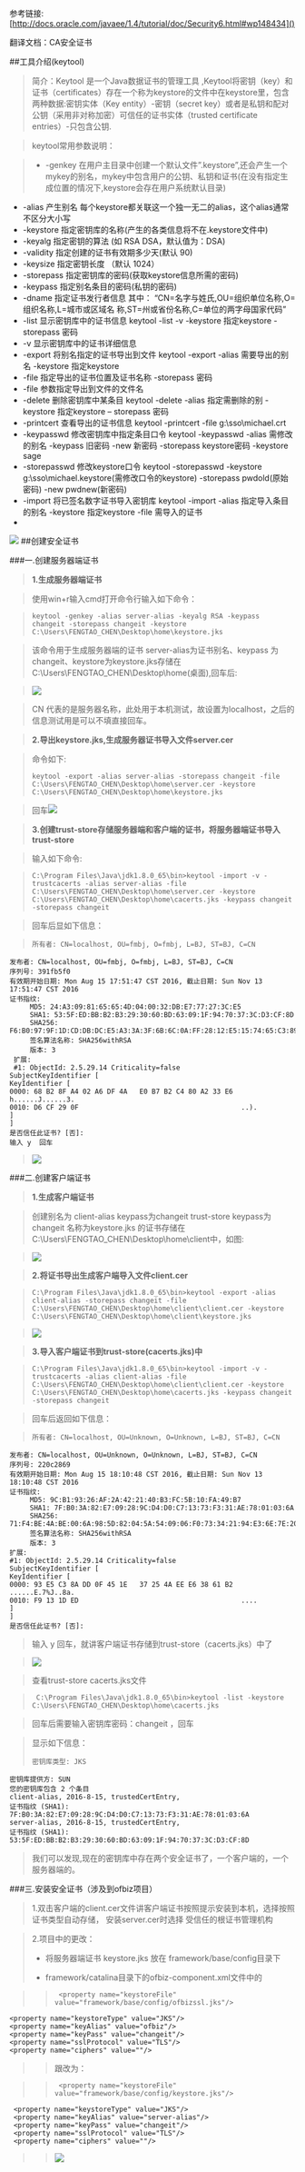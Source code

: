 参考链接:[http://docs.oracle.com/javaee/1.4/tutorial/doc/Security6.html#wp148434]()

翻译文档：CA安全证书

##工具介绍(keytool)
>简介：Keytool 是一个Java数据证书的管理工具 ,Keytool将密钥（key）和证书（certificates）存在一个称为keystore的文件中在keystore里，包含两种数据:密钥实体（Key entity）-密钥（secret key）或者是私钥和配对公钥（采用非对称加密）可信任的证书实体（trusted certificate entries）-只包含公钥.

>keytool常用参数说明：

> * -genkey 在用户主目录中创建一个默认文件”.keystore”,还会产生一个mykey的别名，mykey中包含用户的公钥、私钥和证书(在没有指定生成位置的情况下,keystore会存在用户系统默认目录)
* -alias 产生别名 每个keystore都关联这一个独一无二的alias，这个alias通常不区分大小写
* -keystore 指定密钥库的名称(产生的各类信息将不在.keystore文件中)
* -keyalg 指定密钥的算法 (如 RSA DSA，默认值为：DSA)
* -validity 指定创建的证书有效期多少天(默认 90)
* -keysize 指定密钥长度 （默认 1024）
* -storepass 指定密钥库的密码(获取keystore信息所需的密码)
* -keypass 指定别名条目的密码(私钥的密码)
* -dname 指定证书发行者信息 其中： “CN=名字与姓氏,OU=组织单位名称,O=组织名称,L=城市或区域名 称,ST=州或省份名称,C=单位的两字母国家代码”
* -list 显示密钥库中的证书信息 keytool -list -v -keystore 指定keystore -storepass 密码
* -v 显示密钥库中的证书详细信息
* -export 将别名指定的证书导出到文件 keytool -export -alias 需要导出的别名 -keystore 指定keystore 
* -file 指定导出的证书位置及证书名称 -storepass 密码
* -file 参数指定导出到文件的文件名
* -delete 删除密钥库中某条目 keytool -delete -alias 指定需删除的别 -keystore 指定keystore – storepass 密码
* -printcert 查看导出的证书信息 keytool -printcert -file g:\sso\michael.crt
* -keypasswd 修改密钥库中指定条目口令 keytool -keypasswd -alias 需修改的别名 -keypass 旧密码 -new 新密码 -storepass keystore密码 -keystore sage
* -storepasswd 修改keystore口令 keytool -storepasswd -keystore g:\sso\michael.keystore(需修改口令的keystore) -storepass pwdold(原始密码) -new pwdnew(新密码)
* -import       将已签名数字证书导入密钥库 keytool -import -alias 指定导入条目的别名 -keystore 指定keystore -file 需导入的证书
* 
![](http://i.imgur.com/tmtZEoj.png)
##创建安全证书

###一.创建服务器端证书

>**1.生成服务器端证书**

>使用win+r输入cmd打开命令行输入如下命令：

>     keytool -genkey -alias server-alias -keyalg RSA -keypass changeit -storepass changeit -keystore C:\Users\FENGTAO_CHEN\Desktop\home\keystore.jks

>该命令用于生成服务器端的证书  server-alias为证书别名、keypass 为changeit、keystore为keystore.jks存储在C:\Users\FENGTAO_CHEN\Desktop\home(桌面),回车后:

>![](http://i.imgur.com/23KObVe.png)

>CN 代表的是服务器名称，此处用于本机测试，故设置为localhost，之后的信息测试用是可以不填直接回车。


>**2.导出keystore.jks,生成服务器证书导入文件server.cer**

>命令如下:
>
>     keytool -export -alias server-alias -storepass changeit -file C:\Users\FENGTAO_CHEN\Desktop\home\server.cer -keystore C:\Users\FENGTAO_CHEN\Desktop\home\keystore.jks 

>回车![](http://i.imgur.com/GfFVmfx.png)

>**3.创建trust-store存储服务器端和客户端的证书，将服务器端证书导入trust-store**

>输入如下命令:

>     C:\Program Files\Java\jdk1.8.0_65\bin>keytool -import -v -trustcacerts -alias server-alias -file C:\Users\FENGTAO_CHEN\Desktop\home\server.cer -keystore C:\Users\FENGTAO_CHEN\Desktop\home\cacerts.jks -keypass changeit -storepass changeit

>回车后显如下信息：

>     所有者: CN=localhost, OU=fmbj, O=fmbj, L=BJ, ST=BJ, C=CN 
	发布者: CN=localhost, OU=fmbj, O=fmbj, L=BJ, ST=BJ, C=CN
	序列号: 391fb5f0
	有效期开始日期: Mon Aug 15 17:51:47 CST 2016, 截止日期: Sun Nov 13 17:51:47 CST 2016
	证书指纹:
         MD5: 24:A3:09:81:65:65:4D:04:00:32:DB:E7:77:27:3C:E5
         SHA1: 53:5F:ED:BB:B2:B3:29:30:60:BD:63:09:1F:94:70:37:3C:D3:CF:8D
         SHA256: F6:B0:97:9F:1D:CD:DB:DC:E5:A3:3A:3F:6B:6C:0A:FF:28:12:E5:15:74:65:C3:89:2F:5F:03:9A:CC:66:A2:50
         签名算法名称: SHA256withRSA
         版本: 3
     扩展:
	 #1: ObjectId: 2.5.29.14 Criticality=false
	SubjectKeyIdentifier [
	KeyIdentifier [
	0000: 68 B2 8F A4 02 A6 DF 4A   E0 B7 B2 C4 80 A2 33 E6  h......J......3.
	0010: D6 CF 29 0F                                        ..).
	]
	]
	是否信任此证书? [否]:
	输入 y  回车

>![](http://i.imgur.com/iwm0jTX.png)

###二.创建客户端证书

>**1.生成客户端证书**

>创建别名为 client-alias keypass为changeit trust-store keypass为changeit 名称为keystore.jks 的证书存储在C:\Users\FENGTAO_CHEN\Desktop\home\client中，如图:

>![](http://i.imgur.com/0gH6Uff.png)

>**2.将证书导出生成客户端导入文件client.cer**

>     C:\Program Files\Java\jdk1.8.0_65\bin>keytool -export -alias client-alias -storepass changeit -file C:\Users\FENGTAO_CHEN\Desktop\home\client\client.cer -keystore C:\Users\FENGTAO_CHEN\Desktop\home\client\keystore.jks

>![](http://i.imgur.com/wN4osAn.png)

>**3.导入客户端证书到trust-store(cacerts.jks)中**

>     C:\Program Files\Java\jdk1.8.0_65\bin>keytool -import -v -trustcacerts -alias client-alias -file C:\Users\FENGTAO_CHEN\Desktop\home\client\client.cer -keystore C:\Users\FENGTAO_CHEN\Desktop\home\cacerts.jks -keypass changeit -storepass changeit

>回车后返回如下信息：

>     所有者: CN=localhost, OU=Unknown, O=Unknown, L=BJ, ST=BJ, C=CN
	发布者: CN=localhost, OU=Unknown, O=Unknown, L=BJ, ST=BJ, C=CN
	序列号: 220c2869
	有效期开始日期: Mon Aug 15 18:10:48 CST 2016, 截止日期: Sun Nov 13 18:10:48 CST 2016
	证书指纹:
         MD5: 9C:B1:93:26:AF:2A:42:21:40:B3:FC:5B:10:FA:49:B7
         SHA1: 7F:B0:3A:82:E7:09:28:9C:D4:D0:C7:13:73:F3:31:AE:78:01:03:6A
         SHA256: 71:F4:BE:4A:BE:00:6A:98:5D:82:04:5A:54:09:06:F0:73:34:21:94:E3:6E:7E:20:89:27:CF:6A:D3:FE:43:7E
         签名算法名称: SHA256withRSA
         版本: 3
	扩展:
	#1: ObjectId: 2.5.29.14 Criticality=false
	SubjectKeyIdentifier [
	KeyIdentifier [
	0000: 93 E5 C3 8A DD 0F 45 1E   37 25 4A EE E6 38 61 B2  ......E.7%J..8a.
	0010: F9 13 1D ED                                        ....
	]
	]
	是否信任此证书? [否]:

>输入 y 回车，就讲客户端证书存储到trust-store（cacerts.jks）中了

>![](http://i.imgur.com/TiBzbW1.png)


>查看trust-store  cacerts.jks文件

>      C:\Program Files\Java\jdk1.8.0_65\bin>keytool -list -keystore C:\Users\FENGTAO_CHEN\Desktop\home\cacerts.jks

>回车后需要输入密钥库密码：changeit ，回车

>显示如下信息：
>
>     密钥库类型: JKS
	密钥库提供方: SUN
	您的密钥库包含 2 个条目
	client-alias, 2016-8-15, trustedCertEntry,
	证书指纹 (SHA1): 7F:B0:3A:82:E7:09:28:9C:D4:D0:C7:13:73:F3:31:AE:78:01:03:6A
	server-alias, 2016-8-15, trustedCertEntry,
	证书指纹 (SHA1): 53:5F:ED:BB:B2:B3:29:30:60:BD:63:09:1F:94:70:37:3C:D3:CF:8D 

>我们可以发现,现在的密钥库中存在两个安全证书了，一个客户端的，一个服务器端的。 
>

###三.安装安全证书（涉及到ofbiz项目）

>1.双击客户端的client.cer文件讲客户端证书按照提示安装到本机，选择按照证书类型自动存储， 安装server.cer时选择  受信任的根证书管理机构

>2.项目中的更改：
>
>* 将服务器端证书 keystore.jks 放在 framework/base/config目录下
>
>* framework/catalina目录下的ofbiz-component.xml文件中的

>>   	<property name="keystoreFile" value="framework/base/config/ofbizssl.jks"/>
    <property name="keystoreType" value="JKS"/>
    <property name="keyAlias" value="ofbiz"/>
    <property name="keyPass" value="changeit"/>
    <property name="sslProtocol" value="TLS"/>
    <property name="ciphers" value=""/>

>>跟改为：

>>      <property name="keystoreFile" value="framework/base/config/keystore.jks"/>
     <property name="keystoreType" value="JKS"/>
     <property name="keyAlias" value="server-alias"/>
     <property name="keyPass" value="changeit"/>
     <property name="sslProtocol" value="TLS"/>
     <property name="ciphers" value=""/>

>>![](http://i.imgur.com/1Clr4Bc.png)